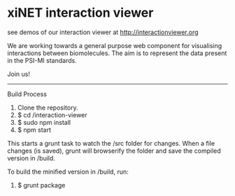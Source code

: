 xiNET interaction viewer
========================

see demos of our interaction viewer at http://interactionviewer.org

We are working towards a general purpose web component for visualising interactions between biomolecules. 
The aim is to represent the data present in the PSI-MI standards.

Join us!

----------------
Build Process


1. Clone the repository.
2. $ cd /interaction-viewer
3. $ sudo npm install
4. $ npm start

This starts a grunt task to watch the /src folder for changes. When a file changes (is saved), grunt will browserify the folder and save the compiled version in /build.

To build the minified version in /build, run:
1. $ grunt package
